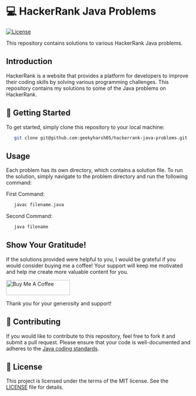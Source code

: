 # :computer: HackerRank Java Problems

[![License](https://img.shields.io/badge/License-MIT-blue.svg)](https://opensource.org/licenses/MIT)

This repository contains solutions to various HackerRank Java problems.

## Introduction

HackerRank is a website that provides a platform for developers to improve their coding skills by solving various programming challenges. This repository contains my solutions to some of the Java problems on HackerRank.

## :rocket: Getting Started

To get started, simply clone this repository to your local machine:
```bash
   git clone git@github.com:geekyharsh05/hackerrank-java-problems.git
```

## Usage

Each problem has its own directory, which contains a solution file. To run the solution, simply navigate to the problem directory and run the following command:

First Command:
```bash
   javac filename.java
```

Second Command:
```bash
   java filename
```

## Show Your Gratitude!

If the solutions provided were helpful to you, I would be grateful if you would consider buying me a coffee! Your support will keep me motivated and help me create more valuable content for you.

<a href="https://www.buymeacoffee.com/theharshp" target="_blank"><img src="https://cdn.buymeacoffee.com/buttons/default-orange.png" alt="Buy Me A Coffee" height="41" width="174"></a>

Thank you for your generosity and support!


## :handshake: Contributing

If you would like to contribute to this repository, feel free to fork it and submit a pull request. Please ensure that your code is well-documented and adheres to the [Java coding standards](https://www.oracle.com/java/technologies/javase/codeconventions-introduction.html).

## :memo: License

This project is licensed under the terms of the MIT license. See the [LICENSE](LICENSE) file for details.
